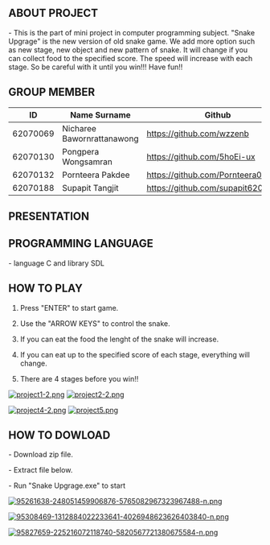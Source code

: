 **ABOUT PROJECT**
-
\- This is the part of mini project in computer programming subject. "Snake Upgrage" is the new version of old snake game. We add more option such as new stage, new object and new pattern of snake. It will change if you can collect food to the specified score. The speed will increase with each stage. So be careful with it until you win!!! Have fun!!

**GROUP MEMBER**
-
ID  | Name Surname | Github |
----- | ---------- | -------|
62070069 | Nicharee Bawornrattanawong |https://github.com/wzzenb|
62070130 | Pongpera Wongsamran |https://github.com/5hoEi-ux|
62070132 | Pornteera Pakdee |https://github.com/Pornteera0504|
62070188 | Supapit Tangjit|https://github.com/supapit62070188|

**PRESENTATION**
-

**PROGRAMMING LANGUAGE**
-


\- language C and library SDL

**HOW TO PLAY**
-
1. Press "ENTER" to start game.

2. Use the "ARROW KEYS" to control the snake.

3. If you can eat the food the lenght of the snake will increase.

4. If you can eat up to the specified score of each stage, everything will change.

5. There are 4 stages before you win!!

[![project1-2.png](https://i.postimg.cc/nhVMfzfh/project1-2.png)](https://postimg.cc/hfwK9KGk) [![project2-2.png](https://i.postimg.cc/BbWcmFy6/project2-2.png)](https://postimg.cc/FdZLRYh5)

[![project4-2.png](https://i.postimg.cc/6qGb3ts7/project4-2.png)](https://postimg.cc/gLmHt92d) [![project5.png](https://i.postimg.cc/8C2t0xfN/project5.png)](https://postimg.cc/ns14sR1P)

**HOW TO DOWLOAD**
-
\- Download zip file.

\- Extract file below.

\- Run "Snake Upgrage.exe" to start

[![95261638-248051459906876-5765082967323967488-n.png](https://i.postimg.cc/j2Z3GGck/95261638-248051459906876-5765082967323967488-n.png)](https://postimg.cc/1VVKF7Lp)

[![95308469-1312884022233641-4026948623626403840-n.png](https://i.postimg.cc/xj6RSrLn/95308469-1312884022233641-4026948623626403840-n.png)](https://postimg.cc/3WDpgcLc)

[![95827659-225216072118740-5820567721380675584-n.png](https://i.postimg.cc/tRdg1yBG/95827659-225216072118740-5820567721380675584-n.png)](https://postimg.cc/K4zbwXX0)


